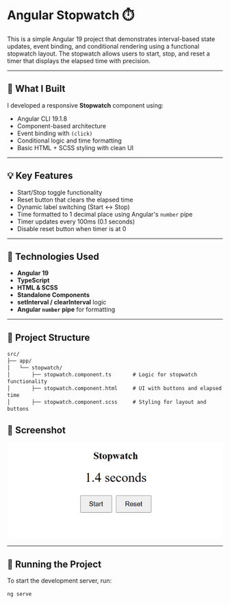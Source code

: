 # Angular Stopwatch ⏱️

This is a simple Angular 19 project that demonstrates interval-based state updates, event binding, and conditional rendering using a functional stopwatch layout. The stopwatch allows users to start, stop, and reset a timer that displays the elapsed time with precision.

---

## 🔧 What I Built

I developed a responsive **Stopwatch** component using:

- Angular CLI 19.1.8
- Component-based architecture
- Event binding with `(click)`
- Conditional logic and time formatting
- Basic HTML + SCSS styling with clean UI

---

## 💡 Key Features

- Start/Stop toggle functionality
- Reset button that clears the elapsed time
- Dynamic label switching (Start ↔ Stop)
- Time formatted to 1 decimal place using Angular's `number` pipe
- Timer updates every 100ms (0.1 seconds)
- Disable reset button when timer is at 0

---

## 🧱 Technologies Used

- **Angular 19**
- **TypeScript**
- **HTML & SCSS**
- **Standalone Components**
- **setInterval / clearInterval** logic
- **Angular `number` pipe** for formatting

---

## 📁 Project Structure

```plaintext
src/
├── app/
│   └── stopwatch/
│       ├── stopwatch.component.ts       # Logic for stopwatch functionality
│       ├── stopwatch.component.html     # UI with buttons and elapsed time
│       ├── stopwatch.component.scss     # Styling for layout and buttons

```

## 📸 Screenshot

![Stop Watch Screenshot](public/screenshot.png)

---

## 🚀 Running the Project

To start the development server, run:

```bash
ng serve
